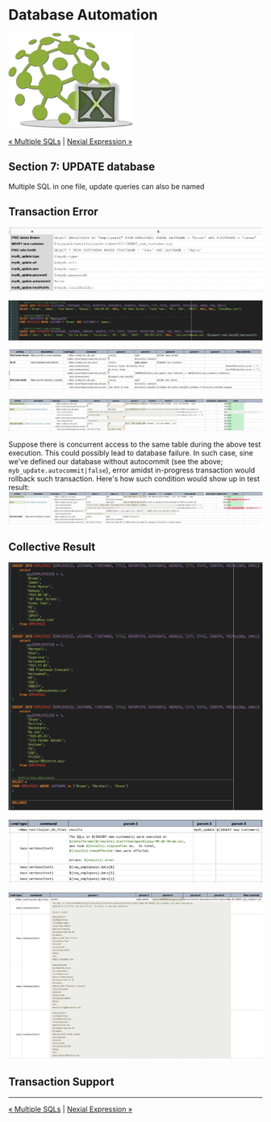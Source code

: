 # Database Automation

![logo](../image/logo-x.png)

<div class="site-links site-links-header">
<a class="link-previous" href="Database-Automation-multisql.html">&laquo; Multiple SQLs</a> | 
<a class="link-next" href="Database-Automation-expression.html">Nexial Expression &raquo;</a>
</div>


## Section 7: UPDATE database


Multiple SQL in one file, update queries can also be named

## Transaction Error

![transaction lock data](image/rdbms-07-updateerror.data.png)

![INSERT_new_customer.sql](image/rdbms-07-updateerror.sql.png)

![transaction local script](image/rdbms-07-updateerror.script.png)


![transaction local output](image/rdbms-07-updateerror.output.png)

Suppose there is concurrent access to the same table during the above test execution.  This could 
possibly lead to database failure.  In such case, sine we've defined our database without autocommit 
(see the above; `myb_update.autocommit|false`), error amidst in-progress transaction would rollback 
such transaction.  Here's how such condition would show up in test result:<br/>
![transaction local error](image/rdbms-07-updateerror.error.png)


## Collective Result

![rdmbs-07-sql](image/rdbms-07-multisql_rollback.sql.png)

![rdbms-07-multisql_rollback](image/rdbms-07-multisql_rollback.script.png)

![rdbms-07-multisql_rollback_output](image/rdbms-07-multisql_rollback.output.png)


## Transaction Support


***

<div class="site-links site-links-header">
<a class="link-previous" href="Database-Automation-multisql.html">&laquo; Multiple SQLs</a> | 
<a class="link-next" href="Database-Automation-expression.html">Nexial Expression &raquo;</a>
</div>
